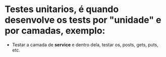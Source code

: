 # Testes unitarios, é quando desenvolve os tests por "unidade" e por camadas, exemplo:

- Testar a camada de **service** e dentro dela, testar os, posts, gets, puts, etc.